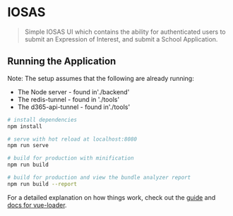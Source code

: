# IOSAS

> Simple IOSAS UI which contains the ability for authenticated users to submit an Expression of Interest, and submit a School Application.

## Running the Application

Note: The setup assumes that the following are already running:

- The Node server - found in'./backend'
- The redis-tunnel - found in './tools'
- The d365-api-tunnel - found in'./tools'

```bash
# install dependencies
npm install

# serve with hot reload at localhost:8080
npm run serve

# build for production with minification
npm run build

# build for production and view the bundle analyzer report
npm run build --report

```

For a detailed explanation on how things work, check out the [guide](http://vuejs-templates.github.io/webpack/) and [docs for vue-loader](http://vuejs.github.io/vue-loader).
